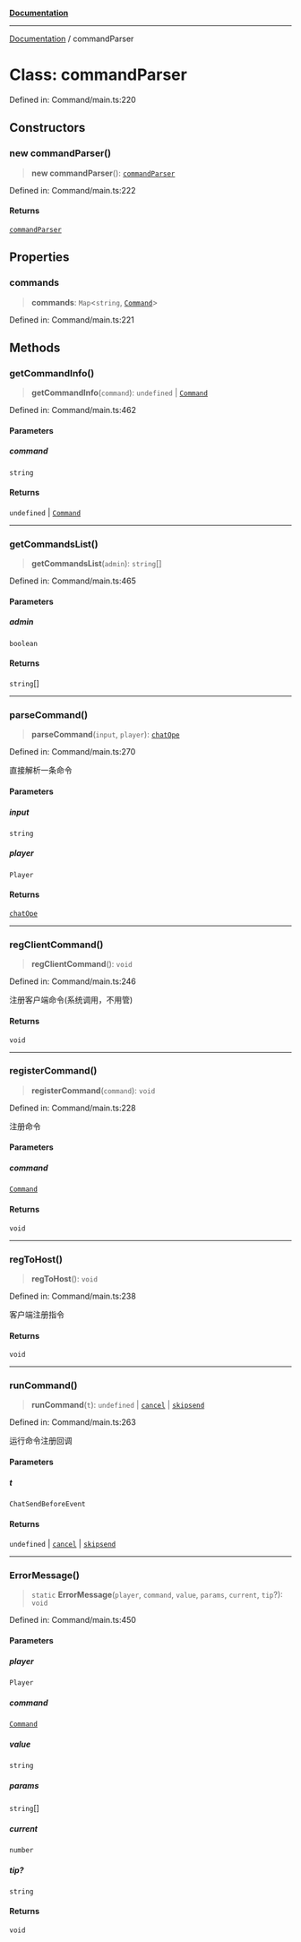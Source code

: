 [**Documentation**](../README.md)

***

[Documentation](../globals.md) / commandParser

# Class: commandParser

Defined in: Command/main.ts:220

## Constructors

### new commandParser()

> **new commandParser**(): [`commandParser`](commandParser.md)

Defined in: Command/main.ts:222

#### Returns

[`commandParser`](commandParser.md)

## Properties

### commands

> **commands**: `Map`\<`string`, [`Command`](Command.md)\>

Defined in: Command/main.ts:221

## Methods

### getCommandInfo()

> **getCommandInfo**(`command`): `undefined` \| [`Command`](Command.md)

Defined in: Command/main.ts:462

#### Parameters

##### command

`string`

#### Returns

`undefined` \| [`Command`](Command.md)

***

### getCommandsList()

> **getCommandsList**(`admin`): `string`[]

Defined in: Command/main.ts:465

#### Parameters

##### admin

`boolean`

#### Returns

`string`[]

***

### parseCommand()

> **parseCommand**(`input`, `player`): [`chatOpe`](../namespaces/Event/enumerations/chatOpe.md)

Defined in: Command/main.ts:270

直接解析一条命令

#### Parameters

##### input

`string`

##### player

`Player`

#### Returns

[`chatOpe`](../namespaces/Event/enumerations/chatOpe.md)

***

### regClientCommand()

> **regClientCommand**(): `void`

Defined in: Command/main.ts:246

注册客户端命令(系统调用，不用管)

#### Returns

`void`

***

### registerCommand()

> **registerCommand**(`command`): `void`

Defined in: Command/main.ts:228

注册命令

#### Parameters

##### command

[`Command`](Command.md)

#### Returns

`void`

***

### regToHost()

> **regToHost**(): `void`

Defined in: Command/main.ts:238

客户端注册指令

#### Returns

`void`

***

### runCommand()

> **runCommand**(`t`): `undefined` \| [`cancel`](../namespaces/Event/enumerations/chatOpe.md#cancel) \| [`skipsend`](../namespaces/Event/enumerations/chatOpe.md#skipsend)

Defined in: Command/main.ts:263

运行命令注册回调

#### Parameters

##### t

`ChatSendBeforeEvent`

#### Returns

`undefined` \| [`cancel`](../namespaces/Event/enumerations/chatOpe.md#cancel) \| [`skipsend`](../namespaces/Event/enumerations/chatOpe.md#skipsend)

***

### ErrorMessage()

> `static` **ErrorMessage**(`player`, `command`, `value`, `params`, `current`, `tip`?): `void`

Defined in: Command/main.ts:450

#### Parameters

##### player

`Player`

##### command

[`Command`](Command.md)

##### value

`string`

##### params

`string`[]

##### current

`number`

##### tip?

`string`

#### Returns

`void`
